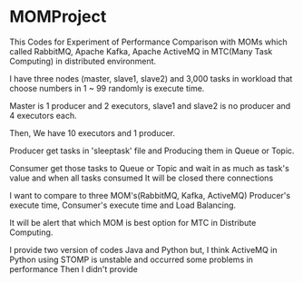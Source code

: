 # MOMProject

This Codes for Experiment of Performance Comparison with MOMs which called RabbitMQ, Apache Kafka, Apache ActiveMQ
in MTC(Many Task Computing) in distributed environment.

I have three nodes (master, slave1, slave2) and 3,000 tasks in workload that choose numbers in 1 ~ 99 randomly is execute time.

Master is 1 producer and 2 executors, slave1 and slave2 is no producer and 4 executors each.

Then, We have 10 executors and 1 producer.

Producer get tasks in 'sleeptask' file and Producing them in Queue or Topic.

Consumer get those tasks to Queue or Topic and wait in as much as task's value and when all tasks consumed It will be closed there connections

I want to compare to three MOM's(RabbitMQ, Kafka, ActiveMQ) Producer's execute time, Consumer's execute time and Load Balancing.

It will be alert that which MOM is best option for MTC in Distribute Computing.

I provide two version of codes Java and Python but, I think ActiveMQ in Python using STOMP is unstable and occurred some problems in performance
Then I didn't provide
